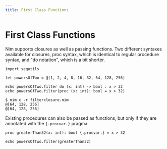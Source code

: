 ```yaml
---
title: First Class Functions
---
```


# First Class Functions

Nim supports closures as well as passing functions. Two different syntaxes available for closures, proc syntax, which is identical to regular procedure syntax, and "do notation", which is a bit shorter.

``` nimrod
import sequtils

let powersOfTwo = @[1, 2, 4, 8, 16, 32, 64, 128, 256]

echo powersOfTwo.filter do (x: int) -> bool : x > 32
echo powersOfTwo.filter(proc (x: int): bool = x > 32)
```
``` console
$ nim c -r filterclosure.nim
@[64, 128, 256]
@[64, 128, 256]
```

Existing procedures can also be passed as functions, but only if they are annotated with the `{.procvar.}` pragma.

``` nimrod
proc greaterThan32(x: int): bool {.procvar.} = x > 32

echo powersOfTwo.filter(greaterThan32)
```